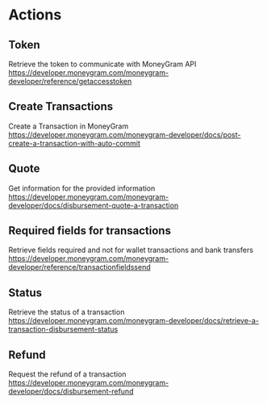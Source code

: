 # Actions

## Token

Retrieve the token to communicate with MoneyGram API
<https://developer.moneygram.com/moneygram-developer/reference/getaccesstoken>


## Create Transactions

Create a Transaction in MoneyGram
<https://developer.moneygram.com/moneygram-developer/docs/post-create-a-transaction-with-auto-commit>

## Quote

Get information for the provided information
<https://developer.moneygram.com/moneygram-developer/docs/disbursement-quote-a-transaction>


## Required fields for transactions

Retrieve fields required and not for wallet transactions and bank transfers
<https://developer.moneygram.com/moneygram-developer/reference/transactionfieldssend>


## Status

Retrieve the status of a transaction
<https://developer.moneygram.com/moneygram-developer/docs/retrieve-a-transaction-disbursement-status>

## Refund

Request the refund of a transaction
<https://developer.moneygram.com/moneygram-developer/docs/disbursement-refund>

